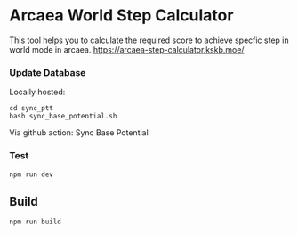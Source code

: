 # Arcaea World Step Calculator

This tool helps you to calculate the required score to achieve specfic step in world mode in arcaea.
https://arcaea-step-calculator.kskb.moe/

### Update Database

Locally hosted:  

```
cd sync_ptt
bash sync_base_potential.sh
```

Via github action: Sync Base Potential

### Test
```
npm run dev
```

## Build

```
npm run build
```